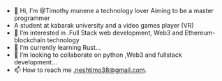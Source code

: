 - 👋 Hi, I’m @Timothy munene a technology lover Aiming to be a master programmer
- A student at kabarak university and a video games player (VR)
- 👀 I’m interested in .Full Stack web development, Web3 and Ethereum-blockchain technology
- 🌱 I’m currently learning Rust...
- 💞️ I’m looking to collaborate on python ,Web3 and fullstack development...
- 📫 How to reach me .neshtimo38@gmail.com.

<!---
Tim-mune/Tim-mune is a ✨ special ✨ repository because its `README.md` (this file) appears on your GitHub profile.
You can click the Preview link to take a look at your changes.
--->

